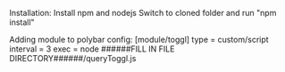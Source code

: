 Installation:
Install npm and nodejs
Switch to cloned folder and run "npm install"

Adding module to polybar config:
    [module/toggl]
    type = custom/script
    interval = 3
    exec = node ######FILL IN FILE DIRECTORY######/queryToggl.js

